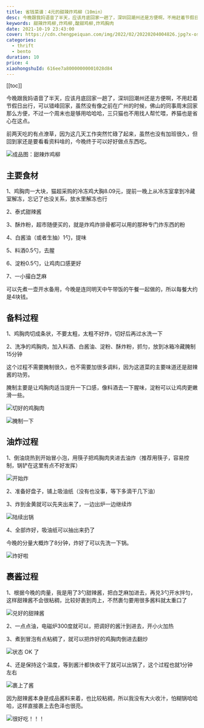 ```yaml
---
title: 省钱菜谱：4元的甜辣炸鸡柳（10min）
desc: 今晚跟我妈语音了半天，应该月底回家一趟了，深圳回潮州还是方便啊，不用赶着节假日出行，可以错峰回家，虽然没有像之前在广州的时候，佛山的同事周末回家那么方便，不过一个周末也是够用哈哈哈，三只猫也不用找人帮忙喂，养猫也是省心在这点。前两天吃的有点潦草，因为这几天工作突然忙碌了起来，虽然也没有加班很久，但回到家还是要看看资料啥的，今晚终于可以好好做点东西吃。
keywords: 甜辣炸鸡柳,炸鸡柳,酸甜鸡柳,炸鸡胸肉
date: 2021-10-19 23:43:00
cover: https://cdn.chengpeiquan.com/img/2022/02/20220204004826.jpg?x-oss-process=image/interlace,1
categories:
  - thrift
  - bento
duration: 10
price: 4
xiaohongshuId: 616ee7a80000000001028d84
---
```


[[toc]]

今晚跟我妈语音了半天，应该月底回家一趟了，深圳回潮州还是方便啊，不用赶着节假日出行，可以错峰回家，虽然没有像之前在广州的时候，佛山的同事周末回家那么方便，不过一个周末也是够用哈哈哈，三只猫也不用找人帮忙喂，养猫也是省心在这点。

前两天吃的有点潦草，因为这几天工作突然忙碌了起来，虽然也没有加班很久，但回到家还是要看看资料啥的，今晚终于可以好好做点东西吃。

![成品图：甜辣炸鸡柳](https://cdn.chengpeiquan.com/img/2022/02/20220204004847.jpg?x-oss-process=image/interlace,1)

## 主要食材

1、鸡胸肉一大块，猫超采购的冷冻鸡大胸8.09元，提前一晚上从冷冻室拿到冷藏室解冻，忘记了也没关系，放水里解冻也行

2、泰式甜辣酱

3、酥炸粉，超市随便买的，就是炸鸡炸排骨都可以用的那种专门炸东西的粉

4、白酱油（或者生抽）1勺，提味

5、料酒0.5勺，去腥

6、淀粉0.5勺，让鸡肉口感更好

7、一小撮白芝麻

可以先煮一壶开水备用，今晚是连同明天中午带饭的午餐一起做的，所以每餐大约是4块钱。

## 备料过程

1、鸡胸肉切成条状，不要太粗，太粗不好炸，切好后再过水洗一下

2、洗净的鸡胸肉，加入料酒、白酱油、淀粉、酥炸粉，抓匀，放到冰箱冷藏腌制15分钟

这个过程不需要腌制很久，也不需要加很多调料，因为这道菜的主要味道还是甜辣酱的功劳。

腌制主要是让鸡胸肉适当提升一下口感，像料酒去一下腥味，淀粉可以让鸡肉更嫩滑一些。

![切好的鸡胸肉](https://cdn.chengpeiquan.com/img/2022/02/20220204004840.jpg?x-oss-process=image/interlace,1)

![腌制一下](https://cdn.chengpeiquan.com/img/2022/02/20220204004841.jpg?x-oss-process=image/interlace,1)

## 油炸过程

1、倒油烧热到开始冒小泡，用筷子把鸡胸肉夹进去油炸（推荐用筷子，容易控制，锅铲在这里有点不好发挥）

![开始炸](https://cdn.chengpeiquan.com/img/2022/02/20220204004842.jpg?x-oss-process=image/interlace,1)

2、准备好盘子，铺上吸油纸（没有也没事，等下多滴干几下油）

3、炸到金黄就可以先夹出来了，一边出炉一边继续炸

![陆续出锅](https://cdn.chengpeiquan.com/img/2022/02/20220204004843.jpg?x-oss-process=image/interlace,1)

4、全部炸好，吸油纸可以抽出来扔了

今晚的分量大概炸了8分钟，炸好了可以先洗一下锅。

![炸好啦](https://cdn.chengpeiquan.com/img/2022/02/20220204004844.jpg?x-oss-process=image/interlace,1)

## 裹酱过程

1、根据今晚的肉量，我是用了3勺甜辣酱，把白芝麻加进去，再兑3勺开水拌匀，这样甜辣酱不会很粘稠，比较好裹到肉上，不然裹匀要用很多酱料就太重口了

![兑好的甜辣酱](https://cdn.chengpeiquan.com/img/2022/02/20220204004845.jpg?x-oss-process=image/interlace,1)

2、一点点油，电磁炉300度就可以，把调好的酱汁到进去，开小火加热

3、煮到冒泡有点粘稠了，就可以把炸好的鸡胸肉倒进去翻炒

![状态 OK 了](https://cdn.chengpeiquan.com/img/2022/02/20220204004846.jpg?x-oss-process=image/interlace,1)

4、还是保持这个温度，等到酱汁都快收干了就可以出锅了，这个过程也就1分钟左右

![裹上了酱](https://cdn.chengpeiquan.com/img/2022/02/20220204004849.jpg?x-oss-process=image/interlace,1)

因为甜辣酱本身是成品酱料来着，也比较粘稠，所以我没有大火收汁，怕糊锅哈哈哈，这样直接裹上去色泽也很亮。

![很好吃！！！](https://cdn.chengpeiquan.com/img/2022/02/20220204004848.jpg?x-oss-process=image/interlace,1)
